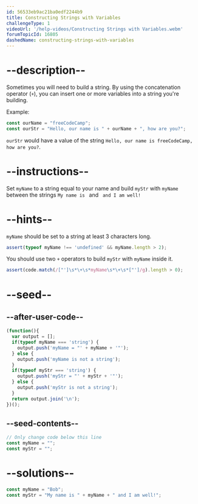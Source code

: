 ```yaml
---
id: 56533eb9ac21ba0edf2244b9
title: Constructing Strings with Variables
challengeType: 1
videoUrl: '/help-videos/Constructing Strings with Variables.webm'
forumTopicId: 16805
dashedName: constructing-strings-with-variables
---
```


# --description--

Sometimes you will need to build a string. By using the concatenation operator (`+`), you can insert one or more variables into a string you're building.

Example:

```js
const ourName = "freeCodeCamp";
const ourStr = "Hello, our name is " + ourName + ", how are you?";
```

`ourStr` would have a value of the string `Hello, our name is freeCodeCamp, how are you?`.

# --instructions--

Set `myName` to a string equal to your name and build `myStr` with `myName` between the strings `My name is ` and ` and I am well!`

# --hints--

`myName` should be set to a string at least 3 characters long.

```js
assert(typeof myName !== 'undefined' && myName.length > 2);
```

You should use two `+` operators to build `myStr` with `myName` inside it.

```js
assert(code.match(/["']\s*\+\s*myName\s*\+\s*["']/g).length > 0);
```

# --seed--

## --after-user-code--

```js
(function(){
  var output = [];
  if(typeof myName === 'string') {
    output.push('myName = "' + myName + '"');
  } else {
    output.push('myName is not a string');
  }
  if(typeof myStr === 'string') {
    output.push('myStr = "' + myStr + '"');
  } else {
    output.push('myStr is not a string');
  }
  return output.join('\n');
})();
```

## --seed-contents--

```js
// Only change code below this line
const myName = "";
const myStr = "";
```

# --solutions--

```js
const myName = "Bob";
const myStr = "My name is " + myName + " and I am well!";
```

